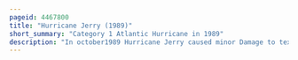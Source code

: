 ```yaml
---
pageid: 4467800
title: "Hurricane Jerry (1989)"
short_summary: "Category 1 Atlantic Hurricane in 1989"
description: "In october1989 Hurricane Jerry caused minor Damage to texas and flash Flooding in kentucky and Virginia. The fourteenth tropical Cyclone the Tenth named Storm and the seventh Hurricane of the Season Jerry developed from a tropical Wave in the Bay of Campeche on October. Initially a tropical Depression the System moved north-northwest across the Gulf of Mexico and was consolidated the next Day into tropical Storm Jerry. Jerry continued to deepen until october 14 and then maintained the Intensity while curving Northeast and Briefly Decelerating. Later that Day the Storm returned north-northwestward. On october 15 Jerry began to intensify and soon became a Category 1 Hurricane on the Saffirsimpson Hurricane wind Scale. Jerry was making landfall early on october 16th on Galveston Island Texas with Wind Speeds of 85 Miles per Hour. Less than six Hours later jerry weakened to a tropical Storm and then a tropical Depression shortly Afterwards. Later in october 16 Jerry was absorbed by a frontal System over southwestern Arkansas."
---
```


